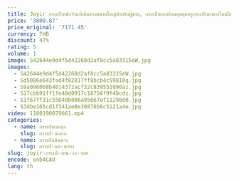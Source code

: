 ```yaml
---
title: Joyir กระเป๋าหนังวัวแท้เดินทางขนาดใหญ่สำหรับผู้ชาย, กระเป๋าแบบย้อนยุคสุดหรูกระเป๋าสะพายไหล่ถือขึ้นกระเป๋าสำหรับการเดินทางธุรกิจ
price: '3800.87'
price_original: '7171.45'
currency: THB
discount: 47%
rating: 5
volume: 1
image: S42644e9d4f5d42268d2af8cc5a83315eW.jpg
images:
  - S42644e9d4f5d42268d2af8cc5a83315eW.jpg
  - Sd5086e643fad4f82817ff8bcb4c59810q.jpg
  - S9a096068b4014372acf32c839551990az.jpg
  - S17cbb91ff1fe48d0917c18756f9f48cdz.jpg
  - S1f67ff31c55b40b086a95667ef11290d0.jpg
  - S3dbe165cd1f341ae8e30876b6c5121a4e.jpg
video: 1100190079661.mp4
categories:
  - name: กระเป๋าและถุง
    slug: กระเป-าและถ
  - name: กระเป๋าเดินทาง
    slug: กระเป-าเด-นทาง
slug: joyir-กระเป-าหน-งว-วแท
encode: onb4CAU
lang: th
---
```

  